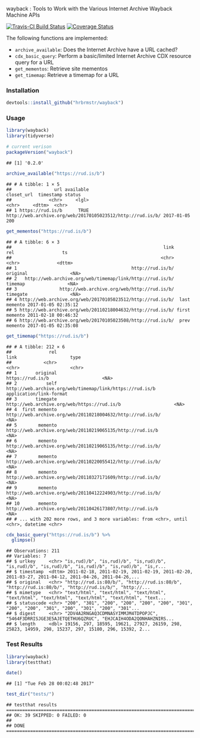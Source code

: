 
wayback : Tools to Work with the Various Internet Archive Wayback Machine APIs

[![Travis-CI Build Status](https://travis-ci.org/jonocarroll/wayback.svg?branch=dev-cdx)](https://travis-ci.org/jonocarroll/wayback) [![Coverage Status](https://img.shields.io/codecov/c/github/jonocarroll/wayback/dev-cdx.svg)](https://codecov.io/github/jonocarroll/wayback?branch=dev-cdx)

The following functions are implemented:

-   `archive_available`: Does the Internet Archive have a URL cached?
-   `cdx_basic_query`: Perform a basic/limited Internet Archive CDX resource query for a URL
-   `get_mementos`: Retrieve site mementos
-   `get_timemap`: Retrieve a timemap for a URL

### Installation

``` r
devtools::install_github("hrbrmstr/wayback")
```

### Usage

``` r
library(wayback)
library(tidyverse)

# current verison
packageVersion("wayback")
```

    ## [1] '0.2.0'

``` r
archive_available("https://rud.is/b")
```

    ## # A tibble: 1 × 5
    ##                url available                                                 closet_url  timestamp status
    ##              <chr>     <lgl>                                                      <chr>     <dttm>  <chr>
    ## 1 https://rud.is/b      TRUE http://web.archive.org/web/20170105023512/http://rud.is/b/ 2017-01-05    200

``` r
get_mementos("https://rud.is/b")
```

    ## # A tibble: 6 × 3
    ##                                                         link           rel                  ts
    ##                                                        <chr>         <chr>              <dttm>
    ## 1                                           http://rud.is/b/      original                <NA>
    ## 2   http://web.archive.org/web/timemap/link/http://rud.is/b/       timemap                <NA>
    ## 3                http://web.archive.org/web/http://rud.is/b/      timegate                <NA>
    ## 4 http://web.archive.org/web/20170105023512/http://rud.is/b/  last memento 2017-01-05 02:35:12
    ## 5 http://web.archive.org/web/20110218004632/http://rud.is/b/ first memento 2011-02-18 00:46:32
    ## 6 http://web.archive.org/web/20170105023508/http://rud.is/b/  prev memento 2017-01-05 02:35:08

``` r
get_timemap("https://rud.is/b")
```

    ## # A tibble: 212 × 6
    ##              rel                                                       link                    type
    ##            <chr>                                                      <chr>                   <chr>
    ## 1       original                                           https://rud.is/b                    <NA>
    ## 2           self   http://web.archive.org/web/timemap/link/https://rud.is/b application/link-format
    ## 3       timegate                http://web.archive.org/web/https://rud.is/b                    <NA>
    ## 4  first memento http://web.archive.org/web/20110218004632/http://rud.is/b/                    <NA>
    ## 5        memento  http://web.archive.org/web/20110219065135/http://rud.is/b                    <NA>
    ## 6        memento http://web.archive.org/web/20110219065135/http://rud.is/b/                    <NA>
    ## 7        memento http://web.archive.org/web/20110220055412/http://rud.is/b/                    <NA>
    ## 8        memento http://web.archive.org/web/20110327171609/http://rud.is/b/                    <NA>
    ## 9        memento http://web.archive.org/web/20110412224903/http://rud.is/b/                    <NA>
    ## 10       memento  http://web.archive.org/web/20110426173807/http://rud.is/b                    <NA>
    ## # ... with 202 more rows, and 3 more variables: from <chr>, until <chr>, datetime <chr>

``` r
cdx_basic_query("https://rud.is/b") %>% 
  glimpse()
```

    ## Observations: 211
    ## Variables: 7
    ## $ urlkey     <chr> "is,rud)/b", "is,rud)/b", "is,rud)/b", "is,rud)/b", "is,rud)/b", "is,rud)/b", "is,rud)/b", "is,r...
    ## $ timestamp  <dttm> 2011-02-18, 2011-02-19, 2011-02-19, 2011-02-20, 2011-03-27, 2011-04-12, 2011-04-26, 2011-04-26,...
    ## $ original   <chr> "http://rud.is:80/b/", "http://rud.is:80/b", "http://rud.is:80/b/", "http://rud.is/b/", "http://...
    ## $ mimetype   <chr> "text/html", "text/html", "text/html", "text/html", "text/html", "text/html", "text/html", "text...
    ## $ statuscode <chr> "200", "301", "200", "200", "200", "200", "301", "200", "200", "301", "200", "301", "200", "301"...
    ## $ digest     <chr> "2DV4A2RNGAQ3CDMNASYIMMJM4TDPOPJC", "5464F3DRRISJGE3E5AJETQETHU6QZRUC", "EHJCAIH4ODA2QONHAHZNIRS...
    ## $ length     <dbl> 19156, 297, 18595, 19621, 27927, 26159, 298, 25823, 14959, 298, 15237, 297, 15180, 296, 15392, 2...

### Test Results

``` r
library(wayback)
library(testthat)

date()
```

    ## [1] "Tue Feb 28 00:02:48 2017"

``` r
test_dir("tests/")
```

    ## testthat results ========================================================================================================
    ## OK: 39 SKIPPED: 0 FAILED: 0
    ## 
    ## DONE ===================================================================================================================
